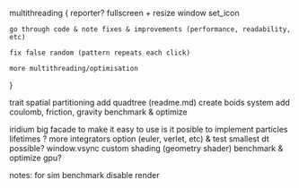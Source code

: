 multithreading {
	reporter?
	fullscreen + resize
	window set_icon
	 
	go through code & note fixes & improvements (performance, readability, etc)

	fix false random (pattern repeats each click)

	more multithreading/optimisation
}

trait spatial partitioning
add quadtree (readme.md)
create boids system
add coulomb, friction, gravity
benchmark & optimize

iridium big facade to make it easy to use
is it posible to implement particles lifetimes ?
more integrators option (euler, verlet, etc) & test smallest dt possible?
window.vsync
custom shading (geometry shader)
benchmark & optimize gpu?

notes:
for sim benchmark disable render
